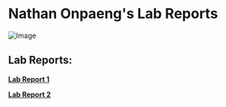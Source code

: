 # Nathan Onpaeng's Lab Reports
![Image](https://crc.losrios.edu//crc/main/img/page-assets/Share-Social-1200x630/cac/business-and-computer-science-social.png)

## Lab Reports: ##
**[Lab Report 1](lab-report-1-week-2.md)**

**[Lab Report 2](lab-report-2-week-4.md)**
